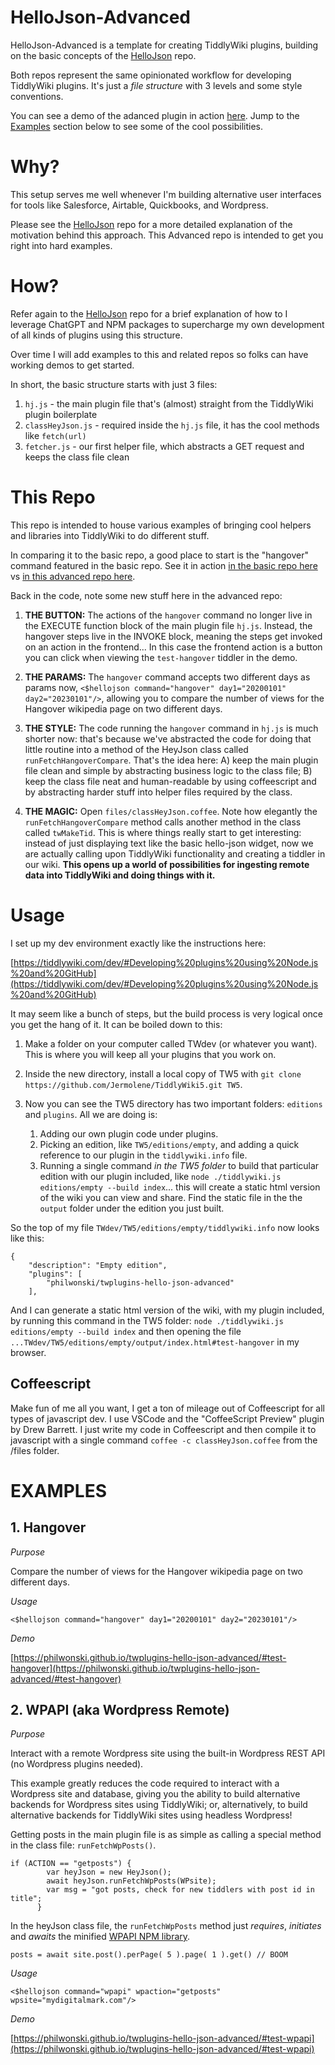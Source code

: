# HelloJson-Advanced

HelloJson-Advanced is a template for creating TiddlyWiki plugins, building on the basic concepts of the [HelloJson](https://github.com/philwonski/twplugins-hello-json) repo.

Both repos represent the same opinionated workflow for developing TiddlyWiki plugins. It's just a *file structure* with 3 levels and some style conventions. 

You can see a demo of the adanced plugin in action [here](https://philwonski.github.io/twplugins-hello-json-advanced/#test-hangover). Jump to the [Examples](#examples) section below to see some of the cool possibilities.

# Why?

This setup serves me well whenever I'm building alternative user interfaces for tools like Salesforce, Airtable, Quickbooks, and Wordpress.

Please see the [HelloJson](https://github.com/philwonski/twplugins-hello-json) repo for a more detailed explanation of the motivation behind this approach. This Advanced repo is intended to get you right into hard examples.

# How?

Refer again to the [HelloJson](https://github.com/philwonski/twplugins-hello-json) repo for a brief explanation of how to I leverage ChatGPT and NPM packages to supercharge my own development of all kinds of plugins using this structure.

Over time I will add examples to this and related repos so folks can have working demos to get started.

In short, the basic structure starts with just 3 files:

1. `hj.js` - the main plugin file that's (almost) straight from the TiddlyWiki plugin boilerplate 
2. `classHeyJson.js` - required inside the `hj.js` file, it has the cool methods like `fetch(url)`
3. `fetcher.js` - our first helper file, which abstracts a GET request and keeps the class file clean

# This Repo

This repo is intended to house various examples of bringing cool helpers and libraries into TiddlyWiki to do different stuff. 

In comparing it to the basic repo, a good place to start is the "hangover" command featured in the basic repo. See it in action [in the basic repo here](https://philwonski.github.io/twplugins-hello-json/#heyJay-test) vs [in this advanced repo here](https://philwonski.github.io/twplugins-hello-json-advanced/#test-hangover). 

Back in the code, note some new stuff here in the advanced repo:

1. **THE BUTTON:** The actions of the `hangover` command no longer live in the EXECUTE function block of the main plugin file `hj.js`. Instead, the hangover steps live in the INVOKE block, meaning the steps get invoked on an action in the frontend... In this case the frontend action is a button you can click when viewing the `test-hangover` tiddler in the demo. 

2. **THE PARAMS:** The `hangover` command accepts two different days as params now, `<$hellojson command="hangover" day1="20200101" day2="20230101"/>`, allowing you to compare the number of views for the Hangover wikipedia page on two different days.

3. **THE STYLE:** The code running the `hangover` command in `hj.js` is much shorter now: that's because we've abstracted the code for doing that little routine into a method of the HeyJson class called `runFetchHangoverCompare`. That's the idea here: A) keep the main plugin file clean and simple by abstracting business logic to the class file; B) keep the class file neat and human-readable by using coffeescript and by abstracting harder stuff into helper files required by the class.

4. **THE MAGIC:** Open `files/classHeyJson.coffee`. Note how elegantly the `runFetchHangoverCompare` method calls another method in the class called `twMakeTid`. This is where things really start to get interesting: instead of just displaying text like the basic hello-json widget, now we are actually calling upon TiddlyWiki functionality and creating a tiddler in our wiki. **This opens up a world of possibilities for ingesting remote data into TiddlyWiki and doing things with it.** 

# Usage

I set up my dev environment exactly like the instructions here: 

[https://tiddlywiki.com/dev/#Developing%20plugins%20using%20Node.js%20and%20GitHub](https://tiddlywiki.com/dev/#Developing%20plugins%20using%20Node.js%20and%20GitHub)

It may seem like a bunch of steps, but the build process is very logical once you get the hang of it. It can be boiled down to this:

1. Make a folder on your computer called TWdev (or whatever you want). This is where you will keep all your plugins that you work on.

2. Inside the new directory, install a local copy of TW5 with `git clone https://github.com/Jermolene/TiddlyWiki5.git TW5`.

3. Now you can see the TW5 directory has two important folders: `editions` and `plugins`. All we are doing is:
    1. Adding our own plugin code under plugins.
    2. Picking an edition, like `TW5/editions/empty`, and adding a quick reference to our plugin in the `tiddlywiki.info` file.
    3. Running a single command *in the TW5 folder* to build that particular edition with our plugin included, like `node ./tiddlywiki.js editions/empty --build index`... this will create a static html version of the wiki you can view and share. Find the static file in the the `output` folder under the edition you just built.

So the top of my file `TWdev/TW5/editions/empty/tiddlywiki.info` now looks like this:

```
{
	"description": "Empty edition",
	"plugins": [
		"philwonski/twplugins-hello-json-advanced"
	],

```

And I can generate a static html version of the wiki, with my plugin included, by running this command in the TW5 folder: `node ./tiddlywiki.js editions/empty --build index` and then opening the file `...TWdev/TW5/editions/empty/output/index.html#test-hangover` in my browser.

## Coffeescript

Make fun of me all you want, I get a ton of mileage out of Coffeescript for all types of javascript dev. I use VSCode and the "CoffeeScript Preview" plugin by Drew Barrett. I just write my code in Coffeescript and then compile it to javascript with a single command `coffee -c classHeyJson.coffee` from the /files folder.

# EXAMPLES

## 1. Hangover

*Purpose*

Compare the number of views for the Hangover wikipedia page on two different days.

*Usage*

`<$hellojson command="hangover" day1="20200101" day2="20230101"/>`

*Demo*

[https://philwonski.github.io/twplugins-hello-json-advanced/#test-hangover](https://philwonski.github.io/twplugins-hello-json-advanced/#test-hangover)

## 2. WPAPI (aka Wordpress Remote)

*Purpose*

Interact with a remote Wordpress site using the built-in Wordpress REST API (no Wordpress plugins needed). 

This example greatly reduces the code required to interact with a Wordpress site and database, giving you the ability to build alternative backends for Wordpress sites using TiddlyWiki; or, alternatively, to build alternative backends for TiddlyWiki sites using headless Wordpress!

Getting posts in the main plugin file is as simple as calling a special method in the class file: `runFetchWpPosts()`.

```
if (ACTION == "getposts") {
        var heyJson = new HeyJson();
        await heyJson.runFetchWpPosts(WPsite);
        var msg = "got posts, check for new tiddlers with post id in title";
      }
```

In the heyJson class file, the `runFetchWpPosts` method just *requires*, *initiates* and *awaits* the minified [WPAPI NPM library](https://www.npmjs.com/package/wpapi).

```
posts = await site.post().perPage( 5 ).page( 1 ).get() // BOOM
```

*Usage*

`<$hellojson command="wpapi" wpaction="getposts" wpsite="mydigitalmark.com"/>`

*Demo*

[https://philwonski.github.io/twplugins-hello-json-advanced/#test-wpapi](https://philwonski.github.io/twplugins-hello-json-advanced/#test-wpapi)